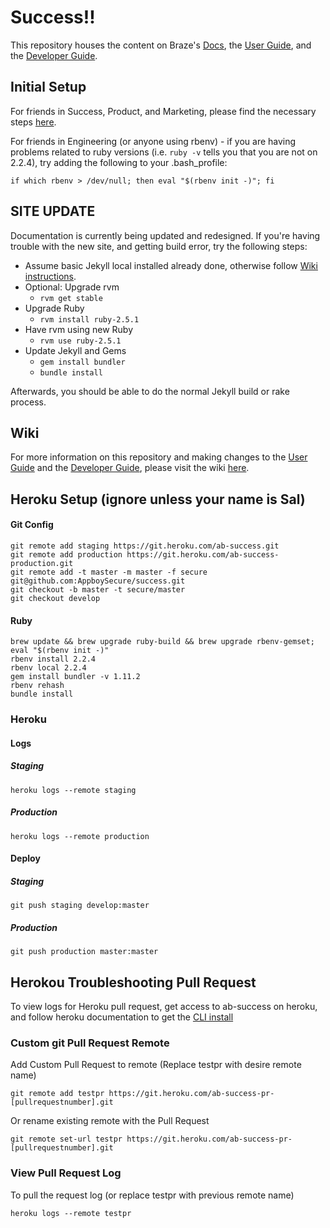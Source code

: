 # Success!!

This repository houses the content on Braze's [Docs](https://braze.com/docs/), the [User Guide](https://braze.com/docs/user_guide/), and the [Developer Guide](https://braze.com/docs/developer_guide/).

## Initial Setup
For friends in Success, Product, and Marketing, please find the necessary steps [here](https://github.com/Appboy/success/wiki/Setting-up-your-local-environment).

For friends in Engineering (or anyone using rbenv) - if you are having problems related to ruby versions (i.e. `ruby -v`  tells you that you are not on 2.2.4), try adding the following to your .bash_profile:
```
if which rbenv > /dev/null; then eval "$(rbenv init -)"; fi
```

## SITE UPDATE
Documentation is currently being updated and redesigned.  If you're having trouble with the new site, and getting build error, try the following steps:

* Assume basic Jekyll local installed already done, otherwise follow [Wiki instructions](https://github.com/Appboy/success/wiki/Setting-up-your-local-environment).
* Optional: Upgrade rvm
  * `rvm get stable`
* Upgrade Ruby
  * `rvm install ruby-2.5.1`
* Have rvm using new Ruby
  * `rvm use ruby-2.5.1`
* Update Jekyll and Gems
  * `gem install bundler`
  * `bundle install`

Afterwards, you should be able to do the normal Jekyll build or rake process.

## Wiki
For more information on this repository and making changes to the [User Guide](https://braze.com/docs/user_guide/) and the [Developer Guide](https://braze.com/docs/developer_guide/), please visit the wiki [here](https://github.com/Appboy/success/wiki).

## Heroku Setup (ignore unless your name is Sal)
#### Git Config
```
git remote add staging https://git.heroku.com/ab-success.git
git remote add production https://git.heroku.com/ab-success-production.git
git remote add -t master -m master -f secure git@github.com:AppboySecure/success.git
git checkout -b master -t secure/master
git checkout develop
```
#### Ruby
```
brew update && brew upgrade ruby-build && brew upgrade rbenv-gemset;
eval "$(rbenv init -)"
rbenv install 2.2.4
rbenv local 2.2.4
gem install bundler -v 1.11.2
rbenv rehash
bundle install
```
### Heroku
#### Logs
##### Staging
`heroku logs --remote staging`
##### Production
`heroku logs --remote production`
#### Deploy
##### Staging
`git push staging develop:master`
##### Production
`git push production master:master`

## Herokou Troubleshooting Pull Request
To view logs for Heroku pull request, get access to ab-success on heroku, and follow heroku documentation to get the [CLI install](https://devcenter.heroku.com/articles/heroku-cli)

### Custom git Pull Request Remote
Add Custom Pull Request to remote (Replace testpr with desire remote name)
```
git remote add testpr https://git.heroku.com/ab-success-pr-[pullrequestnumber].git
```
Or rename existing remote with the Pull Request
```
git remote set-url testpr https://git.heroku.com/ab-success-pr-[pullrequestnumber].git
```

### View Pull Request Log
To pull the request log (or replace testpr with previous remote name)
```
heroku logs --remote testpr
```
